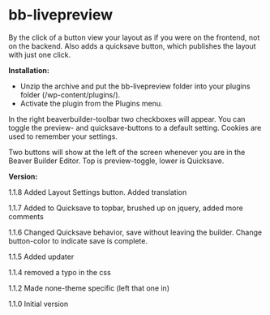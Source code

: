 # bb-livepreview
By the click of a button view your layout as if you were on the frontend, not on the backend.
Also adds a quicksave button, which publishes the layout with just one click.

**Installation:**

* Unzip the archive and put the bb-livepreview folder into your plugins folder (/wp-content/plugins/).
* Activate the plugin from the Plugins menu.


In the right beaverbuilder-toolbar two checkboxes will appear. You can toggle the preview- and quicksave-buttons to a default setting. Cookies are used to remember your settings.

Two buttons will show at the left of the screen whenever you are in the Beaver Builder Editor. Top is preview-toggle, lower is Quicksave.


**Version:**

1.1.8	Added Layout Settings button. Added translation

1.1.7	Added to Quicksave to topbar, brushed up on jquery, added more comments

1.1.6	Changed Quicksave behavior, save without leaving the builder. Change button-color to indicate save is complete.

1.1.5	Added updater

1.1.4	removed a typo in the css

1.1.2	Made none-theme specific (left that one in)

1.1.0	Initial version
